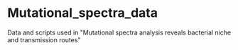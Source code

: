 # Mutational_spectra_data
Data and scripts used in "Mutational spectra analysis reveals bacterial niche and transmission routes"
